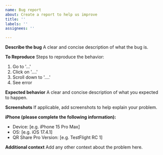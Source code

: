 ```yaml
---
name: Bug report
about: Create a report to help us improve
title: ''
labels: ''
assignees: ''

---
```


**Describe the bug**
A clear and concise description of what the bug is.

**To Reproduce**
Steps to reproduce the behavior:
1. Go to '...'
2. Click on '....'
3. Scroll down to '....'
4. See error

**Expected behavior**
A clear and concise description of what you expected to happen.

**Screenshots**
If applicable, add screenshots to help explain your problem.

**iPhone (please complete the following information):**
 - Device: [e.g. iPhone 15 Pro Max]
 - OS: [e.g. iOS 17.4.1]
 - QR Share Pro Version: [e.g. TestFlight RC 1]

**Additional context**
Add any other context about the problem here.

